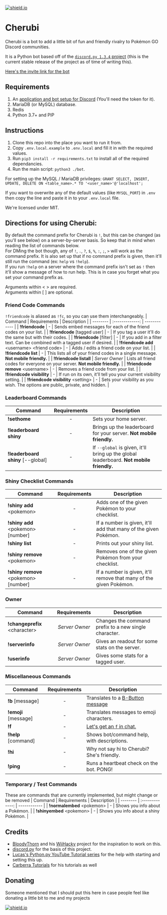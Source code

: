 [![shield.io](https://img.shields.io/badge/python-3.6-blue.svg)](https://www.python.org/downloads/release/python-364/)

# Cherubi

Cherubi is a bot to add a little bit of fun and friendly rivalry to Pokémon GO Discord communities.

It is a Python bot based off of the [`discord.py 1.3.4` project](https://discordpy.readthedocs.io/en/v1.3.4/) (this is the current stable release of the project as of time of writing this).

[Here's the invite link for the bot](https://discordapp.com/oauth2/authorize?client_id=741194655680561172&scope=bot&permissions=268823632)
## Requirements
1. An [application and bot setup for Discord](https://discord.com/developers/) (You'll need the token for it).
1. MariaDB (or MySQL) database.
1. Redis
1. Python 3.7+ and PIP

## Instructions
1. Clone this repo into the place you want to run it from.
1. Copy `.env.local.example` to `.env.local` and fill it in with the required values.
1. Run `pip3 install -r requirements.txt` to install all of the required dependancies.
1. Run the main script: `python3 ./bot`.

For setting up the MySQL / MariaDB privileges: `GRANT SELECT, INSERT, UPDATE, DELETE ON <table_name>.* TO '<user_name>'@'localhost';`

If you want to overwrite any of the default values (like `MYSQL_PORT`) in `.env` then copy the line and paste it in to your `.env.local` file.

We're licensed under MIT.

## Directions for using Cherubi:
By default the command prefix for Cherubi is `!`, but this can be changed (as you'll see below) on a server-by-server basis. So keep that in mind when reading the list of commands below.<br/>
For DMing the bot though, any of `!`, `.`, `?`, `$`, `%`, `:`, `;`, `>` will work as the command prefix. It is also set up that if no command prefix is given, then it'll still run the command (ex: `help` vs `!help`).<br/>
If you run `!help` on a server where the command prefix isn't set as `!` then it'll show a message of how to run help. This is in case you forget what you set your command prefix as.<br/>

Arguments within \< \> are required.<br/>
Arguments within \[ \] are optional.

### Friend Code Commands
`!friendcode` is aliased as `!fc`, so you can use them interchangeably.
| Command                                          | Requirements    | Description                                                                       |
| --------                                         | :-------------: | ------------                                                                      |
| **!friendcode**                                  | -               | Sends embed messages for each of the friend codes on your list.                   |
| **!friendcode** \[tagged user\]                  | -               | If you tag a user it'll do the same but with their codes.                         |
| **!friendcode** \[filter\]                       | -               | If you add in a filter text. Can be combined with a tagged user if desired.       |
| **!friendcode add** \<username\> \<friend code\> | -               | Adds / edits a friend code on your list.                                          |
| **!friendcode list**                             | -               | This lists all of your friend codes in a single message. **Not mobile friendly.** |
| **!friendcode listall**                          | _Server Owner_  | Lists all friend codes for everyone on your server. **Not mobile friendly.**      |
| **!friendcode remove** \<username\>              | -               | Removes a friend code from your list.                                             |
| **!friendcode visibility**                       | -               | If run on its own, it'll tell you your current visibility setting.                |
| **!friendcode visibility** \<setting\>           | -               | Sets your visibility as you wish. The options are public, private, and hidden.    |

### Leaderboard Commands
| Command                              | Requirements    | Description                                                                             |
| --------                             | :-------------: | ------------                                                                            |
| **!sethome**                         | -               | Sets your home server.                                                                  |
| **!leaderboard shiny**               | -               | Brings up the leaderboard for your server. **Not mobile friendly.**                     |
| **!leaderboard shiny** \[\-\-global] | -               | If `--global` is given, it'll bring up the global leaderboard. **Not mobile friendly.** |

### Shiny Checklist Commands
| Command                                  | Requirements    | Description                                                        |
| --------                                 | :-------------: | ------------                                                       |
| **!shiny add** \<pokemon\>               | -               | Adds one of the given Pokémon to your checklist.                   |
| **!shiny add** \<pokemon\> \[number\]    | -               | If a number is given, it'll add that many of the given Pokémon.    |
| **!shiny list**                          | -               | Prints out your shiny list.                                        |
| **!shiny remove** \<pokemon\>            | -               | Removes one of the given Pokémon from your checklist.              |
| **!shiny remove** \<pokemon\> \[number\] | -               | If a number is given, it'll remove that many of the given Pokémon. |

### Owner
| Command                         | Requirements    | Description                                           |
| --------                        | :-------------: | ------------                                          |
| **!changeprefix** \<character\> | _Server Owner_  | Changes the command prefix to a new single character. |
| **!serverinfo**                 | _Server Owner_  | Gives an readout for some stats on the server.        |
| **!userinfo**                   | _Server Owner_  | Gives some stats for a tagged user.                   |

### Miscellaneous Commands
| Command                | Requirements    | Description                                                                                    |
| --------               | :-------------: | ------------                                                                                   |
| **!b** \[message\]     | -               | Translates to a [B-Button message](https://knowyourmeme.com/memes/b-button-emoji-%F0%9F%85%B1) |
| **!emoji** \[message\] | -               | Translates messages to emoji characters.                                                       |
| **!f**                 | -               | [Let's get an `f` in chat.](https://knowyourmeme.com/memes/press-f-to-pay-respects)            |
| **!help** \[command\]  | -               | Shows bot/command help, with descriptions.                                                     |
| **!hi**                | -               | Why not say hi to Cherubi? She's friendly.                                                     |
| **!ping**              | -               | Runs a heartbeat check on the bot. PONG!                                                       |

### Temporary / Test Commands
These are commands that are currently implemented, but might change or be removed
| Command                      | Requirements    | Description                           |
| --------                     | :-------------: | ------------                          |
| **!normalembed** \<pokemon\> | -               | Shows you info about a Pokémon.       |
| **!shinyembed** \<pokemon\>  | -               | Shows you info about a shiny Pokémon. |


## Credits
* [BloodyThorn](https://github.com/bloodythorn) and his [WiiHacky](https://github.com/bloodythorn/wiihacky/) project for the inspiration to work on this.
* [discord.py](https://github.com/Rapptz/discord.py) for the basis of this project.
* [Lucas's Python.py YouTube Tutorial series](https://www.youtube.com/playlist?list=PLW3GfRiBCHOhfVoiDZpSz8SM_HybXRPzZ) for the help with starting and setting this up.
* [Carberra Tutorials](https://www.youtube.com/playlist?list=PLYeOw6sTSy6ZGyygcbta7GcpI8a5-Cooc) for his tutorials as well

## Donating
Someone mentioned that I should put this here in case people feel like donating a little bit to me and my projects

[![shield.io](https://img.shields.io/badge/buymeacoffee-thomashine-blue)](https://www.buymeacoffee.com/thomashine)
